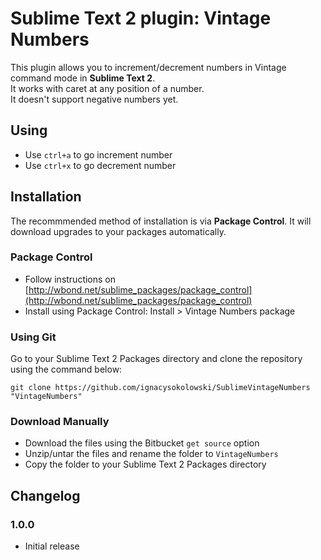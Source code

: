 Sublime Text 2 plugin: Vintage Numbers
====================================

This plugin allows you to increment/decrement numbers in Vintage command mode
in **Sublime Text 2**.  
It works with caret at any position of a number.  
It doesn't support negative numbers yet.

Using
-----

 * Use `ctrl+a` to go increment number
 * Use `ctrl+x` to go decrement number

Installation
------------

The recommmended method of installation is via **Package Control**.
It will download upgrades to your packages automatically.

### Package Control ###

* Follow instructions on [http://wbond.net/sublime_packages/package_control](http://wbond.net/sublime_packages/package_control)
* Install using Package Control: Install > Vintage Numbers package

### Using Git ###

Go to your Sublime Text 2 Packages directory and clone the repository
using the command below:

    git clone https://github.com/ignacysokolowski/SublimeVintageNumbers "VintageNumbers"

### Download Manually ###

* Download the files using the Bitbucket `get source` option
* Unzip/untar the files and rename the folder to `VintageNumbers`
* Copy the folder to your Sublime Text 2 Packages directory

Changelog
---------

### 1.0.0 ###
 * Initial release
